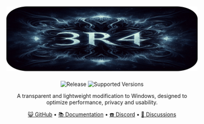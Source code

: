 <h1 align="center">
  <a href="https://github.com/3R4-TBNKZ" target="_blank"><img src="https://github.com/3R4-TBNKZ/Book-s/blob/main/static/image/preview-banner-v1.png" alt="3R4" width="800"></a>
</h1>
  <p align="center">
    <img alt="Release" src="https://img.shields.io/badge/Release-V1.0-blue" />
    <img alt="Supported Versions" src="https://img.shields.io/badge/Windows%2011%20%26%2010-1a91ff?style=for-the-badge&logo=windows" />
  </p>
<p align="center">A transparent and lightweight modification to Windows, designed to optimize performance, privacy and usability.</p>

<p align="center">
  <a href="https://github.com/3R4-TBNKZ" target="_blank">😺 GitHub</a>
  •
  <a href="" target="_blank">📚 Documentation</a>
  •
  <a href="https://discord.gg/gjUJHeguN6" target="_blank">☎️ Discord</a>
  •
  <a href="" target="_blank">💬 Discussions</a>
</p>
